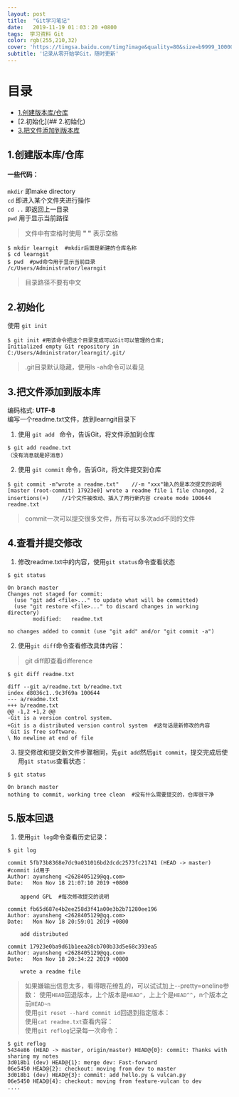 ```yaml
---
layout: post
title:  "Git学习笔记"
date:   2019-11-19 01：03：20 +0800
tags:  学习资料 Git
color: rgb(255,210,32)
cover: 'https://timgsa.baidu.com/timg?image&quality=80&size=b9999_10000&sec=1574701670&di=7cd8be97810023a7fbf386466191505e&imgtype=jpg&er=1&src=http%3A%2F%2Ftc.sinaimg.cn%2Fmaxwidth.800%2Ftc.service.weibo.com%2Fs5_51cto_com%2Fb9260ce2c11540a6304b74e5cd978305.jpg'
subtitle: '记录从零开始学Git，随时更新'
---
```

# 目录  
- [1.创建版本库/仓库](##创建版本库仓库)  
- [2.初始化](## 2.初始化)
- [3.把文件添加到版本库](##3把文件添加到版本库)




## 1.创建版本库/仓库  
#### 一些代码：  
  `mkdir` 即make directory  
  `cd`  即进入某个文件夹进行操作  
  `cd ..` 即返回上一目录   
 `pwd` 用于显示当前路径
> 文件中有空格时使用 **" "** 表示空格  
```
$ mkdir learngit  #mkdir后面是新建的仓库名称    
$ cd learngit               
$ pwd  #pwd命令用于显示当前目录       
/c/Users/Administrator/learngit 
```
> 目录路径不要有中文
  
## 2.初始化
使用 `git init` 
```
$ git init #用该命令把这个目录变成可以Git可以管理的仓库;
Initialized empty Git repository in C:/Users/Administrator/learngit/.git/ 
```
> .git目录默认隐藏，使用ls -ah命令可以看见
  
## 3.把文件添加到版本库
编码格式: **UTF-8**   
编写一个readme.txt文件，放到learngit目录下  

1. 使用 `git add ` 命令，告诉Git，将文件添加到仓库
```
$ git add readme.txt
（没有消息就是好消息)
```

2. 使用 ` git commit ` 命令，告诉Git，将文件提交到仓库
```
$ git commit -m"wrote a readme.txt"    //-m "xxx"输入的是本次提交的说明
[master (root-commit) 17923e0] wrote a readme file 1 file changed, 2 insertions(+)    //1个文件被改动、插入了两行新内容 create mode 100644 readme.txt 
```
> commit一次可以提交很多文件，所有可以多次add不同的文件
  
## 4.查看并提交修改
1. 修改readme.txt中的内容，使用`git status`命令查看状态
```
$ git status

On branch master
Changes not staged for commit:
  (use "git add <file>..." to update what will be committed)
  (use "git restore <file>..." to discard changes in working directory)
        modified:   readme.txt

no changes added to commit (use "git add" and/or "git commit -a")
```
2. 使用`git diff`命令查看修改具体内容：
>git diff即查看difference  
```
$ git diff readme.txt

diff --git a/readme.txt b/readme.txt
index d8036c1..9c3f69a 100644
--- a/readme.txt
+++ b/readme.txt
@@ -1,2 +1,2 @@
-Git is a version control system.
+Git is a distributed version control system  #这句话是新修改的内容
 Git is free software.
\ No newline at end of file
```
3. 提交修改和提交新文件步骤相同，先`git add`然后`git commit`，提交完成后使用`git status`查看状态：
```
$ git status

On branch master
nothing to commit, working tree clean  #没有什么需要提交的，仓库很干净
```

## 5.版本回退
1. 使用`git log`命令查看历史记录：
```
$ git log

commit 5fb73b8368e7dc9a031016bd2dcdc2573fc21741 (HEAD -> master) #commit id用于
Author: ayunsheng <2628405129@qq.com>
Date:   Mon Nov 18 21:07:10 2019 +0800

    append GPL  #每次修改提交的说明

commit fb65d687e4b2ee258d3f41a00e3b2b71280ee196
Author: ayunsheng <2628405129@qq.com>
Date:   Mon Nov 18 20:59:01 2019 +0800

    add distributed

commit 17923e0ba9d61b1eea28cb700b33d5e68c393ea5
Author: ayunsheng <2628405129@qq.com>
Date:   Mon Nov 18 20:34:22 2019 +0800

    wrote a readme file
```
>如果嫌输出信息太多，看得眼花缭乱的，可以试试加上--pretty=oneline参数：
使用`HEAD`回退版本，上个版本是`HEAD^`，上上个是`HEAD^^`，n个版本之前`HEAD~n`  
使用`git reset --hard commit id`回退到指定版本：  
使用`cat readme.txt`查看内容：  
使用`git reflog`记录每一次命令：  
```
$ git reflog
5434e86 (HEAD -> master, origin/master) HEAD@{0}: commit: Thanks with sharing my notes
3d018b1 (dev) HEAD@{1}: merge dev: Fast-forward
06e5450 HEAD@{2}: checkout: moving from dev to master
3d018b1 (dev) HEAD@{3}: commit: add hello.py & vulcan.py
06e5450 HEAD@{4}: checkout: moving from feature-vulcan to dev
....
```
















 
